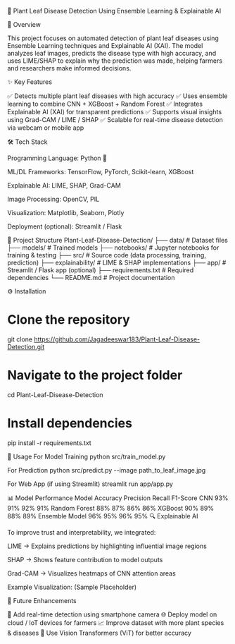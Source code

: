 🌿 Plant Leaf Disease Detection
Using Ensemble Learning & Explainable AI


📌 Overview

This project focuses on automated detection of plant leaf diseases using Ensemble Learning techniques and Explainable AI (XAI).
The model analyzes leaf images, predicts the disease type with high accuracy, and uses LIME/SHAP to explain why the prediction was made, helping farmers and researchers make informed decisions.

✨ Key Features

✅ Detects multiple plant leaf diseases with high accuracy
✅ Uses ensemble learning to combine CNN + XGBoost + Random Forest
✅ Integrates Explainable AI (XAI) for transparent predictions
✅ Supports visual insights using Grad-CAM / LIME / SHAP
✅ Scalable for real-time disease detection via webcam or mobile app

🛠️ Tech Stack

Programming Language: Python 🐍

ML/DL Frameworks: TensorFlow, PyTorch, Scikit-learn, XGBoost

Explainable AI: LIME, SHAP, Grad-CAM

Image Processing: OpenCV, PIL

Visualization: Matplotlib, Seaborn, Plotly

Deployment (optional): Streamlit / Flask

📂 Project Structure
Plant-Leaf-Disease-Detection/
├── data/               # Dataset files
├── models/             # Trained models
├── notebooks/          # Jupyter notebooks for training & testing
├── src/                # Source code (data processing, training, prediction)
├── explainability/     # LIME & SHAP implementations
├── app/                # Streamlit / Flask app (optional)
├── requirements.txt    # Required dependencies
└── README.md           # Project documentation

⚙️ Installation
# Clone the repository
git clone https://github.com/Jagadeeswar183/Plant-Leaf-Disease-Detection.git

# Navigate to the project folder
cd Plant-Leaf-Disease-Detection

# Install dependencies
pip install -r requirements.txt

🚀 Usage
For Model Training
python src/train_model.py

For Prediction
python src/predict.py --image path_to_leaf_image.jpg

For Web App (if using Streamlit)
streamlit run app/app.py

📊 Model Performance
Model	Accuracy	Precision	Recall	F1-Score
CNN	93%	91%	92%	91%
Random Forest	88%	87%	86%	86%
XGBoost	90%	89%	88%	89%
Ensemble Model	96%	95%	96%	95%
🔍 Explainable AI

To improve trust and interpretability, we integrated:

LIME → Explains predictions by highlighting influential image regions

SHAP → Shows feature contribution to model outputs

Grad-CAM → Visualizes heatmaps of CNN attention areas

Example Visualization: (Sample Placeholder)


📌 Future Enhancements

🚀 Add real-time detection using smartphone camera
🌐 Deploy model on cloud / IoT devices for farmers
📈 Improve dataset with more plant species & diseases
🧠 Use Vision Transformers (ViT) for better accuracy
